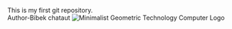 
This is my first git repository.
<br>
Author-Bibek chataut
![Minimalist Geometric Technology Computer Logo](https://github.com/Bibek-chataut/Basic-programming-demo/assets/155406998/b456b9df-fba0-40d7-a0e1-6dea9bce267d)
